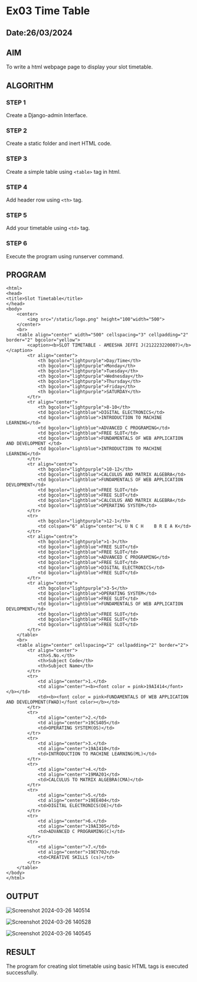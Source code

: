 # Ex03 Time Table
## Date:26/03/2024

## AIM
To write a html webpage page to display your slot timetable.

## ALGORITHM
### STEP 1
Create a Django-admin Interface.

### STEP 2
Create a static folder and inert HTML code.

### STEP 3
Create a simple table using ```<table>``` tag in html.

### STEP 4
Add header row using ```<th>``` tag.

### STEP 5
Add your timetable using ```<td>``` tag.

### STEP 6
Execute the program using runserver command.

## PROGRAM
```
<html>
<head>
<title>Slot Timetable</title>
</head>
<body>
    <center>
        <img src="/static/logo.png" height="100"width="500">
    </center>
    <br>
    <table align="center" width="500" cellspacing="3" cellpadding="2" border="2" bgcolor="yellow">
        <caption><b>SLOT TIMETABLE - AMEESHA JEFFI J(212223220007)</b></caption>
        <tr align="center">
            <th bgcolor="lightpurple">Day/Time</th>
            <th bgcolor="lightpurple">Monday</th>
            <th bgcolor="lightpurple">Tuesday</th>
            <th bgcolor="lightpurple">Wednesday</th>
            <th bgcolor="lightpurple">Thursday</th>
            <th bgcolor="lightpurple">Friday</th>
            <th bgcolor="lightpurple">SATURDAY</th>
        </tr>
        <tr align="center">
            <th bgcolor="lightpurple">8-10</th>
            <td bgcolor="lightblue">DIGITAL ELECTRONICS</td>
            <td bgcolor="lightblue">INTRODUCTION TO MACHINE LEARNING</td>
            <td bgcolor="lightblue">ADVANCED C PROGRAMING</td>
            <td bgcolor="lightblue">FREE SLOT</td>
            <td bgcolor="lightblue">FUNDAMENTALS OF WEB APPLICATION AND DEVELOPMENT </td>
            <td bgcolor="lightblue">INTRODUCTION TO MACHINE LEARNING</td>
        </tr>
        <tr align="centre">
            <th bgcolor="lightpurple">10-12</th>
            <td bgcolor="lightblue">CALCULUS AND MATRIX ALGEBRA</td>
            <td bgcolor="lightblue">FUNDAMENTALS OF WEB APPLICATION DEVLOPMENT</td>
            <td bgcolor="lightblue">FREE SLOT</td>
            <td bgcolor="lightblue">FREE SLOT</td>
            <td bgcolor="lightblue">CALCULUS AND MATRIX ALGEBRA</td>
            <td bgcolor="lightblue">OPERATING SYSTEM</td>
        </tr>
        <tr>
            <th bgcolor="lightpurple">12-1</th>
            <td colspan="6" align="center">L U N C H    B R E A K</td>
        </tr>
        <tr align="centre">
            <th bgcolor="lightpurple">1-3</th>
            <td bgcolor="lightblue">FREE SLOT</td>
            <td bgcolor="lightblue">FREE SLOT</td>
            <td bgcolor="lightblue">ADVANCED C PROGRAMING</td>
            <td bgcolor="lightblue">FREE SLOT</td>
            <td bgcolor="lightblue">DIGITAL ELECTRONICS</td>
            <td bgcolor="lightblue">FREE SLOT</td>
        </tr>
        <tr align="centre">
            <th bgcolor="lightpurple">3-5</th>
            <td bgcolor="lightblue">OPERATING SYSTEM</td>
            <td bgcolor="lightblue">FREE SLOT</td>
            <td bgcolor="lightblue">FUNDAMENTALS OF WEB APPLICATION DEVLOPMENT</td>
            <td bgcolor="lightblue">FREE SLOT</td>
            <td bgcolor="lightblue">FREE SLOT</td>
            <td bgcolor="lightblue">FREE SLOT</td>
        </tr>
    </table>
    <br>
    <table align="center" cellspacing="2" cellpadding="2" border="2">
        <tr align="center">
            <th>S.No.</th>
            <th>Subject Code</th>
            <th>Subject Name</th>
        </tr> 
        <tr>
            <td align="center">1.</td>
            <td align="center"><b><font color = pink>19AI414</font></b></td>
            <td><b><font color = pink>FUNDAMENTALS OF WEB APPLICATION AND DEVELOPMENT(FWAD)</font color></b></td>
        </tr>
        <tr>
            <td align="center">2.</td>
            <td align="center">19CS405</td>
            <td>OPERATING SYSTEM(OS)</td>
        </tr>
        <tr>
            <td align="center">3.</td>
            <td align="center">19AI410</td>
            <td>INTRODUCTION TO MACHINE LEARNING(ML)</td>
        </tr>
        <tr>
            <td align="center">4.</td>
            <td align="center">19MA201</td>
            <td>CALCULUS TO MATRIX ALGEBRA(CMA)</td>
        </tr>
        <tr>
            <td align="center">5.</td>
            <td align="center">19EE404</td>
            <td>DIGITAL ELECTRONICS(DE)</td>
        </tr>
        <tr>
            <td align="center">6.</td>
            <td align="center">19AI305</td>
            <td>ADVANCED C PROGRAMING(C)</td>
        </tr>
        <tr>
            <td align="center">7.</td>
            <td align="center">19EY702</td>
            <td>CREATIVE SKILLS (cs)</td>
        </tr>
    </table>
</body>
</html>
```
## OUTPUT
![Screenshot 2024-03-26 140514](https://github.com/ameeshajeffi/slot/assets/150773598/4635d383-b336-4366-93ad-683c73f71fdc)

![Screenshot 2024-03-26 140528](https://github.com/ameeshajeffi/slot/assets/150773598/5944ff9c-a0ca-44dc-8ef8-1762c238206d)

![Screenshot 2024-03-26 140545](https://github.com/ameeshajeffi/slot/assets/150773598/f69cf4a1-1fcb-43c4-900f-73c7d1a73629)

## RESULT
The program for creating slot timetable using basic HTML tags is executed successfully.
